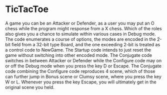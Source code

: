 # TicTacToe
A game you can be an Attacker or Defender, as a user you may put an O
chess while the program might response from a X chess. Which of the
roles also gives you a chance to simulate within various cases in Debug
mode. The code enumerates a course of options, the modes are encoded in
the 2-bit field from a 32-bit type Board, and the one exceeding 2-bit is
treated as a control code to NewGame. The Startup code intends to just
reset the game without switching into other encoded mode. The Conjugate
code switches in between Attacker or Defender while the Configure code
may on or off the Debug mode when you press the key D or Escape. The
Conjugate code combining the Configure code reproduces 4 scene, which
of those can further jump in Bonus scene or Clumsy scene, where you
press the key W or L. Whenever you press the key Escape, you will
ultimately get in the original scene you held.
